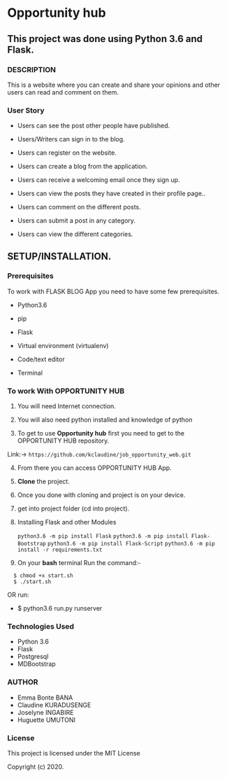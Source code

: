 # Opportunity hub

## **This project was done using Python 3.6  and Flask.** 


### DESCRIPTION

This is a website where you can create and share your opinions and other users can read and comment on them.

### User Story

- Users can see the post other people have published.

- Users/Writers can sign in to the blog.

- Users can register on the website.

-  Users can create a blog from the application.

- Users can receive a welcoming email once they sign up.

- Users can view the posts they have created in their profile page..

- Users can comment on the different posts. 

- Users can submit a post in any category. 

- Users can view the different categories. 


## **SETUP/INSTALLATION.**
### Prerequisites

To work with FLASK BLOG App you need to have some few prerequisites.

- Python3.6

- pip

- Flask 

- Virtual environment (virtualenv)

- Code/text editor

- Terminal


### **To work With OPPORTUNITY HUB**

1. You will need Internet connection.

2. You will also need python installed and knowledge of python

3. To get to use **Opportunity hub** first you need to get to the OPPORTUNITY HUB repository. 

Link:-> ```https://github.com/kclaudine/job_opportunity_web.git```

4. From there you can access OPPORTUNITY HUB App.

5. **Clone** the project.

6. Once you done with cloning and project is on your device.

7. get into project folder (cd into project).

8. Installing Flask and other Modules

    `python3.6 -m pip install Flask`
    `python3.6 -m pip install Flask-Bootstrap`
    `python3.6 -m pip install Flask-Script`
    `python3.6 -m pip install -r requirements.txt`

9. On your **bash** terminal Run the command:- 

```
  $ chmod +x start.sh
  $ ./start.sh
```
OR run: 
* $ python3.6 run.py runserver

### Technologies Used

* Python 3.6
* Flask
* Postgresql
* MDBootstrap


### AUTHOR

* Emma Bonte BANA
* Claudine KURADUSENGE
* Joselyne INGABIRE
* Huguette UMUTONI


### License
This project is licensed under the MIT License

Copyright (c) 2020.